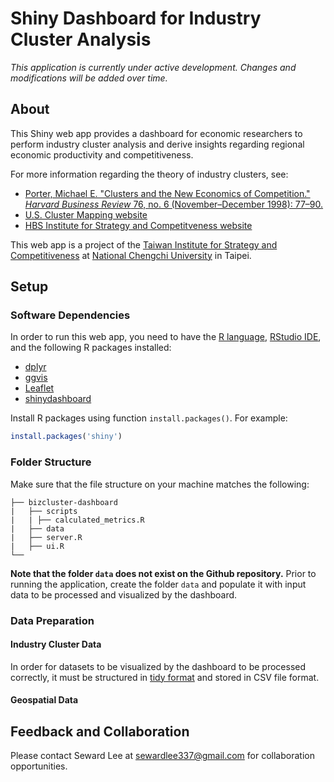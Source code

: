 # Shiny Dashboard for Industry Cluster Analysis

*This application is currently under active development. Changes and modifications will be added over time.*

## About

This Shiny web app provides a dashboard for economic researchers to perform industry cluster analysis and derive insights regarding regional economic productivity and competitiveness. 

For more information regarding the theory of industry clusters, see:
* [Porter, Michael E. "Clusters and the New Economics of Competition." *Harvard Business Review* 76, no. 6 (November–December 1998): 77–90.](http://www.clustermapping.us/sites/default/files/files/resource/Clusters_and_the_New_Economics_of_Competition.pdf)
* [U.S. Cluster Mapping website](http://www.clustermapping.us/content/clusters-101)
* [HBS Institute for Strategy and Competitveness website](http://www.isc.hbs.edu/competitiveness-economic-development/frameworks-and-key-concepts/Pages/clusters.aspx)

This web app is a project of the [Taiwan Institute for Strategy and Competitiveness](http://tisc.nccu.edu.tw/) at [National Chengchi University](http://www.nccu.edu.tw/?locale=en) in Taipei.

## Setup

### Software Dependencies

In order to run this web app, you need to have the [R language](https://www.r-project.org/), [RStudio IDE](https://www.rstudio.com/), and the following R packages installed:
* [dplyr](https://CRAN.R-project.org/package=dplyr)
* [ggvis](https://CRAN.R-project.org/package=ggvis)
* [Leaflet](https://CRAN.R-project.org/package=leaflet)
* [shinydashboard](https://CRAN.R-project.org/package=shinydashboard)

Install R packages using function `install.packages()`. For example:

```r
install.packages('shiny')
```

### Folder Structure

Make sure that the file structure on your machine matches the following:

```
├── bizcluster-dashboard
|   ├── scripts
|   | ├── calculated_metrics.R
|   ├── data
|   ├── server.R
|   ├── ui.R
└──
```
**Note that the folder `data` does not exist on the Github repository.** Prior to running the application, create the folder `data` and populate it with input data to be processed and visualized by the dashboard. 

###	Data Preparation

#### Industry Cluster Data

In order for datasets to be visualized by the dashboard to be processed correctly, it must be structured in [tidy format](http://vita.had.co.nz/papers/tidy-data.pdf) and stored in CSV file format.

#### Geospatial Data

## Feedback and Collaboration

Please contact Seward Lee at sewardlee337@gmail.com for collaboration opportunities.
